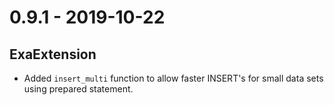 # 0.9.1 - 2019-10-22

## ExaExtension

- Added `insert_multi` function to allow faster INSERT's for small data sets using prepared statement.

